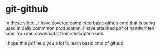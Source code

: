 # git-github

In these video , I have covered completed basic github cmd that is being used in daily commmon producation. I have attached pdf of handwritten cmd. You can download it from description box.

I hope this pdf help you a lot to learn basic cmd of github.

